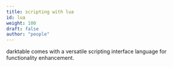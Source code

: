 ```yaml
---
title: scripting with lua
id: lua
weight: 100
draft: false
author: "people"
---
```


darktable comes with a versatile scripting interface language for functionality enhancement.
